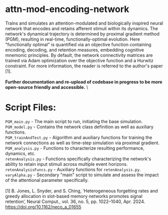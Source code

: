 # attn-mod-encoding-network
Trains and simulates an attention-modulated and biologically inspired neural network that encodes and retains afferent stimuli within its dynamics. The network's dynamical trajectory is determined by proximal gradient method (PGM), resulting in real-time, functionally-optimal evolution. Here "functionally optimal" is quantified via an objective function containing encoding, decoding, and retention measures, embedding cognitive mnemonic principles. By default, the network connectivity matrices are trained via Adam optimization over the objective function and a Hurwitz constraint. For more information, the reader is referred to the author's paper [1]. \
\
**Further documentation and re-upload of codebase in progress to be more open-source friendly and accessible.** \


# Script Files:
`PGM_main.py` - The main script to run, initiating the base simulation.\
`PGM_model.py` - Contains the network class definition as well as auxiliary functions.\
`PGM_trainAndTest.py` - Algorithm and auxiliary functions for training the network connections as well as time-step simulation via proximal gradient.\
`PGM_analysis.py` - Functions to characterize resulting performance, dynamics, etc.\
`retenAnalysis.py` - Functions specifically characterizing the network's ability to retain input stimuli across multiple event horizons.\
`retenAnalysisFuncs.py` - Auxiliary functions for `retenAnalysis.py`.\
`varyAlpha.py` - Secondary "main" script to simulate and assess the impact of the attentional parameter specifically.\
\
[1] B. Jones, L. Snyder, and S. Ching, ‘Heterogeneous forgetting rates and greedy allocation in slot-based memory networks promotes signal retention’, Neural Comput., vol. 36, no. 5, pp. 1022–1040, Apr. 2024. https://doi.org/10.1162/neco_a_01655
